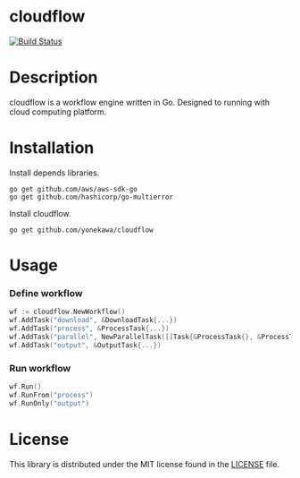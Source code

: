 # cloudflow
[![Build Status](https://travis-ci.org/yonekawa/cloudflow.svg?branch=master)](https://travis-ci.org/yonekawa/cloudflow)

# Description
cloudflow is a workflow engine written in Go.
Designed to running with cloud computing platform.

# Installation

Install depends libraries.

```golang
go get github.com/aws/aws-sdk-go
go get github.com/hashicorp/go-multierror
```

Install cloudflow.

```console
go get github.com/yonekawa/cloudflow
```

# Usage

### Define workflow

```go
wf := cloudflow.NewWorkflow()
wf.AddTask("download", &DownloadTask{...})
wf.AddTask("process", &ProcessTask{...})
wf.AddTask("parallel", NewParallelTask([]Task{&ProcessTask{}, &ProcessTask{}}))
wf.AddTask("output", &OutputTask{...})
```

### Run workflow

```go
wf.Run()
wf.RunFrom("process")
wf.RunOnly("output")
```

# License
This library is distributed under the MIT license found in the [LICENSE](https://github.com/yonekawa/cloudflow/blob/master/LICENSE) file.
